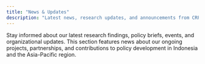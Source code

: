```yaml
---
title: "News & Updates"
description: "Latest news, research updates, and announcements from CRPG"
---
```


Stay informed about our latest research findings, policy briefs, events, and organizational updates. This section features news about our ongoing projects, partnerships, and contributions to policy development in Indonesia and the Asia-Pacific region.